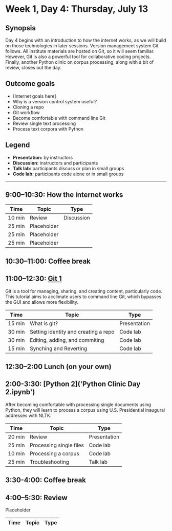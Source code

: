 # Week 1, Day 4: Thursday, July 13

## Synopsis

Day 4 begins with an introduction to how the internet works, as we will build on those technologies in later sessions.  Version management system Git follows.  All institute materials are hosted on Git, so it will seem familiar.  However, Git is also a powerful tool for collaborative coding projects.  Finally, another Python clinic on corpus processing, along with a bit of review, closes out the day.  

## Outcome goals
* [Internet goals here]
* Why is a version control system useful?
* Cloning a repo
* Git workflow
* Become comfortable with command line Git
* Review single text processing
* Process text corpora with Python

## Legend

* **Presentation:** by instructors
* **Discussion:** instructors and participants
* **Talk lab:** participants discuss or plan in small groups
* **Code lab:** participants code alone or in small groups

______

## 9:00–10:30: How the internet works


Time | Topic | Type
---- | ----  | ----
10 min | Review | Discussion
25 min | Placeholder | 
25 min | Placeholder | 
25 min | Placeholder | 

## 10:30–11:00: Coffee break

## 11:00–12:30: [Git 1](git_tutorial.md)

Git is a tool for managing, sharing, and creating content, particularly code.  This tutorial aims to acclimate users to command line Git, which bypasses the GUI and allows more flexibility.

Time | Topic | Type
---- | ----  | ----
15 min | What is git? | Presentation
30 min | Setting identity and creating a repo | Code lab
30 min | Editing, adding, and commiting | Code lab
15 min | Synching and Reverting | Code lab

## 12:30–2:00 Lunch (on your own)

## 2:00-3:30: [Python 2]('Python Clinic Day 2.ipynb')

After becoming comfortable with processing single documents using Python, they will learn to process a corpus using U.S. Presidential inaugural addresses with NLTK.

Time | Topic | Type
---- | ---- | ----
20 min | Review | Presentation
25 min | Processing single files | Code lab
10 min | Processing a corpus | Code lab
25 min | Troubleshooting | Talk lab

## 3:30-4:00: Coffee break

## 4:00–5:30: Review

Placeholder

Time | Topic | Type
---- | ---- | ----

